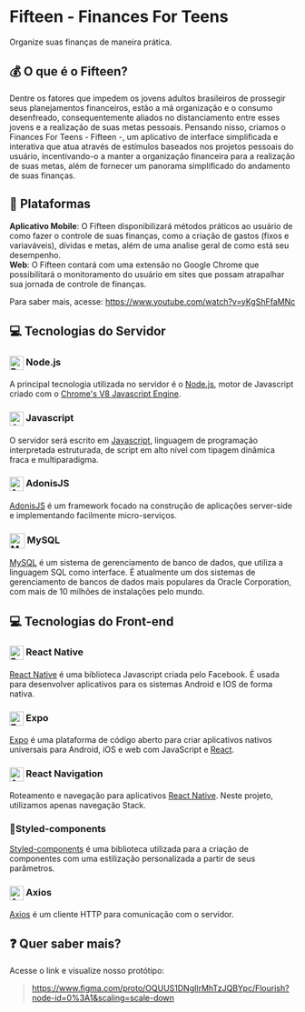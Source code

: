# Fifteen - Finances For Teens
Organize suas finanças de maneira prática.

## 💰 O que é o Fifteen?
Dentre os fatores que impedem os jovens adultos brasileiros de prossegir seus planejamentos financeiros, estão a má organização e o consumo desenfreado, consequentemente aliados no distanciamento entre esses jovens e a realização de suas metas pessoais.
Pensando nisso, criamos o Finances For Teens - Fifteen -, um aplicativo de interface simplificada e interativa que atua através de estímulos baseados nos projetos pessoais do usuário, incentivando-o a manter a organização financeira para a realização de suas metas, além de fornecer um panorama simplificado do andamento de suas finanças.

## 📱 Plataformas
**Aplicativo Mobile**: O Fifteen disponibilizará métodos práticos ao usuário de como fazer o controle de suas finanças, como a criação de gastos (fixos e variaváveis), dívidas e metas, além de uma analise geral de como está seu desempenho.  
**Web**: O Fifteen contará com uma extensão no Google Chrome que possibilitará o monitoramento do usuário em sites que possam atrapalhar sua jornada de controle de finanças.

Para saber mais, acesse: https://www.youtube.com/watch?v=yKgShFfaMNc
## 💻 Tecnologias do Servidor

### <img src="https://humancoders-formations.s3.amazonaws.com/uploads/course/logo/14/thumb_bigger_formation-node-js.png" alt="React Native" width="25px" align="center"> Node.js
A principal tecnologia utilizada no servidor é o [Node.js](https://nodejs.org/en/), motor de Javascript criado com o [Chrome's V8 Javascript Engine](https://v8.dev/).

### <img src="https://upload.wikimedia.org/wikipedia/commons/thumb/9/99/Unofficial_JavaScript_logo_2.svg/1200px-Unofficial_JavaScript_logo_2.svg.png" alt="Javascript" width="25px" align="center"> Javascript
O servidor será escrito em [Javascript](https://www.javascript.com/), linguagem de programação interpretada estruturada, de script em alto nível com tipagem dinâmica fraca e multiparadigma.

### <img src="https://symbols.getvecta.com/stencil_73/32_adonisjs-icon.95407caf46.svg" alt="AdonisJS" width="25px" align="center">  AdonisJS
[AdonisJS](https://adonisjs.com/) é um framework focado na construção de aplicações server-side e implementando facilmente micro-serviços.

### <img src="https://www.klipfolio.com/sites/default/files/integrations/My-SqlLogo.png" alt="MySQL" width="27px" align="center">  MySQL
[MySQL](https://www.mysql.com/) é um sistema de gerenciamento de banco de dados, que utiliza a linguagem SQL como interface. É atualmente um dos sistemas de gerenciamento de bancos de dados mais populares da Oracle Corporation, com mais de 10 milhões de instalações pelo mundo.

## 💻 Tecnologias do Front-end

### <img src="https://i.pinimg.com/originals/84/b1/06/84b1065e798f61aa80b8670a4b6fbb4d.png" alt="React Native" width="25px" align="center"> React Native
[React Native](https://reactnative.dev/) é uma biblioteca Javascript criada pelo Facebook. É usada para desenvolver aplicativos para os sistemas Android e IOS de forma nativa.

### <img src="https://encrypted-tbn0.gstatic.com/images?q=tbn%3AANd9GcRhHQMDZ_SaLQWoszWJbIPz3XQK9ZS8Lfj_Ik-hbZ_nsVmbGrJN&usqp=CAU" alt="Expo" width="25px" align="center"> Expo
[Expo](https://expo.io/) é uma plataforma de código aberto para criar aplicativos nativos universais para Android, iOS e web com JavaScript e [React](https://pt-br.reactjs.org/).

### <img src="https://reactnavigation.org/img/spiro.svg" alt="Axios" width="25px" align="center"> React Navigation
Roteamento e navegação para aplicativos [React Native](https://reactnative.dev/). Neste projeto, utilizamos apenas navegação Stack.

### 💅Styled-components
[Styled-components](https://styled-components.com/) é uma biblioteca utilizada para a criação de componentes com uma estilização personalizada a partir de seus parâmetros. 

### <img src="https://i.ya-webdesign.com/images/global-icon-png-7.png" alt="Axios" width="25px" align="center"> Axios
[Axios](https://github.com/axios/axios) é um cliente HTTP para comunicação com o servidor.

## ❓ Quer saber mais?
Acesse o link e visualize nosso protótipo:
> https://www.figma.com/proto/OQUUS1DNgIlrMhTzJQBYpc/Flourish?node-id=0%3A1&scaling=scale-down

